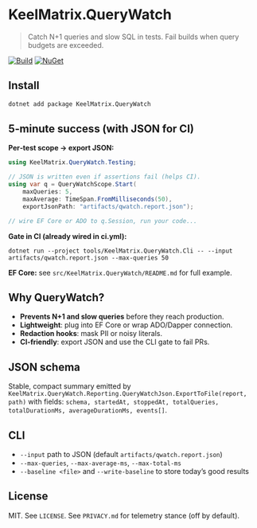 # KeelMatrix.QueryWatch

> Catch N+1 queries and slow SQL in tests. Fail builds when query budgets are exceeded.

[![Build](https://github.com/OWNER/REPO/actions/workflows/ci.yml/badge.svg)](https://github.com/OWNER/REPO/actions/workflows/ci.yml) [![NuGet](https://img.shields.io/nuget/v/KeelMatrix.QueryWatch.svg)](https://www.nuget.org/packages/KeelMatrix.QueryWatch/)

## Install

```bash
dotnet add package KeelMatrix.QueryWatch
```

## 5‑minute success (with JSON for CI)

**Per‑test scope → export JSON:**

```csharp
using KeelMatrix.QueryWatch.Testing;

// JSON is written even if assertions fail (helps CI).
using var q = QueryWatchScope.Start(
    maxQueries: 5,
    maxAverage: TimeSpan.FromMilliseconds(50),
    exportJsonPath: "artifacts/qwatch.report.json");

// wire EF Core or ADO to q.Session, run your code...
```

**Gate in CI (already wired in ci.yml):**

```pwsh
dotnet run --project tools/KeelMatrix.QueryWatch.Cli -- --input artifacts/qwatch.report.json --max-queries 50
```

**EF Core:** see `src/KeelMatrix.QueryWatch/README.md` for full example.

## Why QueryWatch?

- **Prevents N+1 and slow queries** before they reach production.
- **Lightweight**: plug into EF Core or wrap ADO/Dapper connection.
- **Redaction hooks**: mask PII or noisy literals.
- **CI‑friendly**: export JSON and use the CLI gate to fail PRs.

## JSON schema

Stable, compact summary emitted by `KeelMatrix.QueryWatch.Reporting.QueryWatchJson.ExportToFile(report, path)` with fields:
`schema, startedAt, stoppedAt, totalQueries, totalDurationMs, averageDurationMs, events[]`.

## CLI

- `--input` path to JSON (default `artifacts/qwatch.report.json`)
- `--max-queries`, `--max-average-ms`, `--max-total-ms`
- `--baseline <file>` and `--write-baseline` to store today’s good results

## License

MIT. See `LICENSE`.  See `PRIVACY.md` for telemetry stance (off by default).
